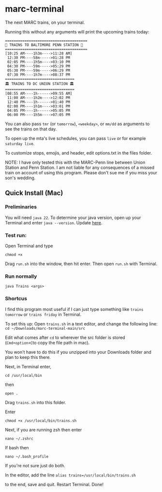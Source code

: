 # marc-terminal
The next MARC trains, on your terminal.

Running this without any arguments will print the upcoming trains today:
```
======================================
🦀 TRAINS TO BALTIMORE PENN STATION 🦀
======================================
[10:25 AM----1h3m---->11:28 AM]
 12:30 PM----58m----->01:28 PM
 02:05 PM----1h5m---->03:10 PM
 04:30 PM----59m----->05:29 PM
 05:30 PM----59m----->06:29 PM
 07:30 PM----1h7m---->08:37 PM
================================
🏛 TRAINS TO DC UNION STATION 🏛
================================
[08:55 AM----1h------>09:55 AM]
 11:00 AM----1h2m---->12:02 PM
 12:40 PM----1h------>01:40 PM
 02:00 PM----1h1m---->03:01 PM
 04:05 PM----1h------>05:05 PM
 06:00 PM----1h5m---->07:05 PM
```
You can also pass `tmr` (or `tomorrow`), `<weekday>`, or `mm/dd` as arguments to see the trains on that day.

To open up the mta's live schedules, you can pass `live` or for example `saturday live`.

To customize stops, emojis, and header, edit options.txt in the files folder.

NOTE: I have only tested this with the MARC-Penn line between Union Station and Penn Station. I am not liable for any consequences of a missed train on account of using this program. Please don't sue me if you miss your son's wedding.

## Quick Install (Mac)

### Preliminaries

You will need `java 22`. To determine your java version, open up your Terminal and enter `java --version`. Update [here](https://www.oracle.com/java/technologies/downloads/).

### Test run:

Open Terminal and type

`chmod +x `

Drag `run.sh` into the window, then hit enter. Then open `run.sh` with Terminal.

### Run normally
`java Trains <args>`

### Shortcus

I find this program most useful if I can just type something like `trains tomorrow` or `trains friday` in Terminal.

To set this up:
Open `trains.sh` in a text editor, and change the following line:
```cd ~/Downloads/marc-terminal-main/src```

Edit what comes after `cd` to wherever the src folder is stored (`Cmd+option+C`to copy the file path in mac).

You won't have to do this if you unzipped into your Downloads folder and plan to keep this there.

Next, in Terminal enter,

`cd /usr/local/bin`

then

`open .`

Drag `trains.sh` into this folder.

Enter

`chmod +x /usr/local/bin/trains.sh`

Next, if you are running zsh then enter

`nano ~/.zshrc`

If bash then

`nano ~/.bash_profile`

If you're not sure just do both.

In the editor, add the line 
`alias trains=/usr/local/bin/trains.sh`

to the end, save and quit. Restart Terminal. Done!
